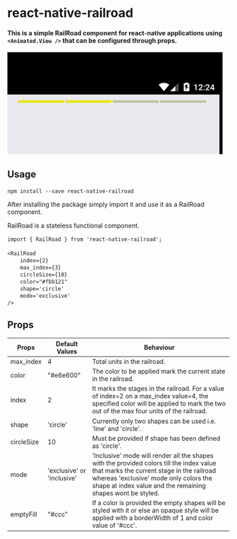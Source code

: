 # react-native-railroad

#### This is a simple RailRoad component for react-native applications using `<Animated.View />` that can be configured through props.

![](res/railroad.png)

## Usage

```
npm install --save react-native-railroad
```
After installing the package simply import it and use it as a RailRoad component. 

RailRoad is a stateless functional component.
```
import { RailRoad } from 'react-native-railroad';

<RailRoad 
    index={2}
    max_index={3}
    circleSize={10}
    color="#fbb121"
    shape='circle'
    mode='exclusive'
/>
```

## Props

Props | Default Values | Behaviour
----- | -------------- | --------
max_index|4| Total units in the railroad.
color|"#e6e600"| The color to be applied mark the current state in the railroad. 
index|2|It marks the stages in the railroad. For a value of index=2 on a max_index value=4, the specified color will be applied to mark the two out of the max four units of the railroad.
shape|'circle'|Currently only two shapes can be used i.e. 'line' and  'circle'.
circleSize|10|Must be provided if shape has been defined as 'circle'.
mode|'exclusive' or 'inclusive'| 'Inclusive' mode will render all the shapes with the provided colors till the index value that marks the current stage in the railroad whereas 'exclusive' mode only colors the shape at index value and the remaining shapes wont be styled.
emptyFill|"#ccc"|If a color is provided the empty shapes will be styled with it or else an opaque style will be applied with a borderWidth of 1 and color value of '#ccc'.


